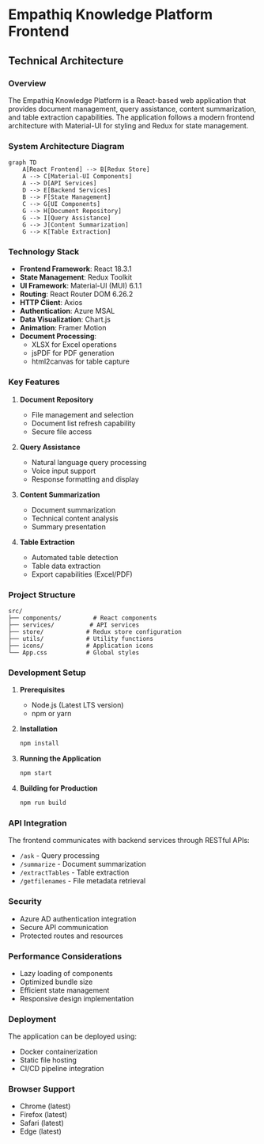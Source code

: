 # Empathiq Knowledge Platform Frontend

## Technical Architecture

### Overview
The Empathiq Knowledge Platform is a React-based web application that provides document management, query assistance, content summarization, and table extraction capabilities. The application follows a modern frontend architecture with Material-UI for styling and Redux for state management.

### System Architecture Diagram
```mermaid
graph TD
    A[React Frontend] --> B[Redux Store]
    A --> C[Material-UI Components]
    A --> D[API Services]
    D --> E[Backend Services]
    B --> F[State Management]
    C --> G[UI Components]
    G --> H[Document Repository]
    G --> I[Query Assistance]
    G --> J[Content Summarization]
    G --> K[Table Extraction]
```

### Technology Stack
- **Frontend Framework**: React 18.3.1
- **State Management**: Redux Toolkit
- **UI Framework**: Material-UI (MUI) 6.1.1
- **Routing**: React Router DOM 6.26.2
- **HTTP Client**: Axios
- **Authentication**: Azure MSAL
- **Data Visualization**: Chart.js
- **Animation**: Framer Motion
- **Document Processing**: 
  - XLSX for Excel operations
  - jsPDF for PDF generation
  - html2canvas for table capture

### Key Features
1. **Document Repository**
   - File management and selection
   - Document list refresh capability
   - Secure file access

2. **Query Assistance**
   - Natural language query processing
   - Voice input support
   - Response formatting and display

3. **Content Summarization**
   - Document summarization
   - Technical content analysis
   - Summary presentation

4. **Table Extraction**
   - Automated table detection
   - Table data extraction
   - Export capabilities (Excel/PDF)

### Project Structure
```
src/
├── components/         # React components
├── services/          # API services
├── store/            # Redux store configuration
├── utils/            # Utility functions
├── icons/            # Application icons
└── App.css           # Global styles
```

### Development Setup
1. **Prerequisites**
   - Node.js (Latest LTS version)
   - npm or yarn

2. **Installation**
   ```bash
   npm install
   ```

3. **Running the Application**
   ```bash
   npm start
   ```

4. **Building for Production**
   ```bash
   npm run build
   ```

### API Integration
The frontend communicates with backend services through RESTful APIs:
- `/ask` - Query processing
- `/summarize` - Document summarization
- `/extractTables` - Table extraction
- `/getfilenames` - File metadata retrieval

### Security
- Azure AD authentication integration
- Secure API communication
- Protected routes and resources

### Performance Considerations
- Lazy loading of components
- Optimized bundle size
- Efficient state management
- Responsive design implementation

### Deployment
The application can be deployed using:
- Docker containerization
- Static file hosting
- CI/CD pipeline integration

### Browser Support
- Chrome (latest)
- Firefox (latest)
- Safari (latest)
- Edge (latest) 
